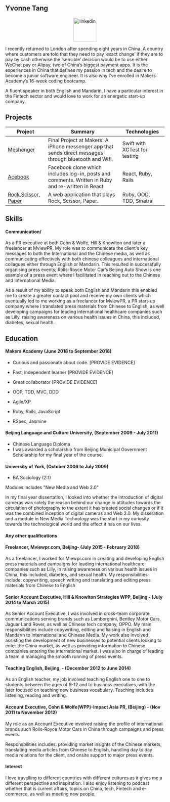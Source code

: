 ## Yvonne Tang 
<p align="center">
<a href="https://www.linkedin.com/in/yvonne-tang-b00998a/">
<img src="https://i.imgur.com/h9R10xm.png" title="source: imgur.com" alt="linkedin" hspace="50" height="75" width="75"/></a>



I recently returned to London after spending eight years in China. A country where customers are told that they need to pay ‘exact change’ if they are to pay by cash otherwise the ‘sensible’ decision would be to use either WeChat pay or Alipay, two of China’s biggest payment apps. It is the experiences in China that defines my passion in tech and the desire to become a junior software engineer. It is also why I’ve enrolled in Makers Academy’s 16-week coding bootcamp. 

A fluent speaker in both English and Mandarin, I have a particular interest in the Fintech sector and would love to work for an energetic start-up company. 

## Projects 
| Project | Summary | Technologies |
|----------|----------|----------|
|[Meshenger](https://github.com/YvCodeHong/messenger-app) | Final Project at Makers: A iPhone messenger app that sends direct messages through bluetooth and Wifi. |  Swift with XCTest for testing |
|[Acebook](YvCodeHong/acebook-nice-team) | Facebook clone which includes log-in, posts and comments. Written in Ruby and re-written in React | React, Ruby, Rails | [Heroku](http://acebook-frontend.herokuapp.com/) |
|[Rock,Scissor, Paper](https://github.com/YvCodeHong/rps-challenge) | A web application that plays Rock, Scissor, Paper. | Ruby, OOD, TDD, Sinatra |


## Skills

#### Communication/

As a PR executive at both Cohn & Wolfe, Hill & Knowlton and later a freelancer at MviewPR. My role was to communicate the client's key messages to both the International and the Chinese media, as well as communicating effectively with both chinese colleagues and international collagues either through English or Mandarin. This resulted in successfully organising press events; Rolls-Royce Motor Car’s Beijing Auto Show is one example of a press event where I facilitated in reaching out to the Chinese and International Media. 

As a result of my ability to speak both English and Mandarin this enabled me to create a greater contact pool and receive my own clients which eventually led to me working as a freelancer for MviewPR, a PR start-up company where I translated press materials from Chinese to English, as well developing campaigns for leading international healthcare companies such as Lilly, raising awareness on various health issues in China, this included, diabetes, sexual health.



## Education

#### Makers Academy (June 2018 to September 2018)

- Curious and passionate about code. [PROVIDE EVIDENCE]
- Fast, independent learner [PROVIDE EVIDENCE]
- Great collaborator [PROVIDE EVIDENCE]

- OOP, TDD, MVC, DDD
- Agile/XP
- Ruby, Rails, JavaScript
- RSpec, Jasmine


#### Beijing Language and Culture University, (September 2009 - July 2011) 
-  Chinese Language Diploma 
-  I was awarded a scholarship from Beijing Municipal Government Scholarship for my final year of the course. 

#### University of York, (October 2006 to July 2009)
-  BA Sociology (2:1)

Modules includes "New Media and Web 2.0" 
 
In my final year dissertation, I looked into whether the introduction of digital cameras was solely the reason behind our   change in attitudes towards the circulation of photography to the extent it has created social changes or if it was the combined inception of digital cameras and Web 2.0. My disseration and a module in New Media Technology was the start in my curiosity towards the technological world and the effect it has on our lives. 

#### Any other qualifications

#### Freelancer, Mviewpr.com, Beijing- (July 2015 - February 2018)
As a freelancer, I worked for Miewpr.com in creating and developing English press materials and campaigns for leading international healthcare companies such as Lilly, in raising awareness on various health issues in China, this included, diabetes, and sexual health. My responsibilities include: copywriting, speech writing and translating and editing press materials from Chinese to English
     
#### Senior Account Executive, Hill & Knowlton Strategies WPP, Beijing - (July 2014 to March 2015)
As Senior Account Executive, I was involved in cross-team corporate communications serving brands such as Lamborghini, Bentley Motor Cars, Jaguar Land Rover, as well as Chinese tech company, OPPO. My main responsibilities include copywriting, editing and liaising in English and Mandarin to International and Chinese Media. My work also involved assisting the development of new businesses to potential clients looking to enter the China market, as well as providing information to Chinese companies entering the international market. I was also in charge of leading a team in managing the smooth running of press events. 

#### Teaching English, Beijing, - (December 2012 to June 2014) 

As an English teacher, my job involved teaching English one to one to students between the ages of 9-12 and to business executives, with the later focused on teaching new business vocabulary. Teaching includes listening, reading and writing.

#### Account Executive, Cohn & Wolfe(WPP)-Impact Asia PR, (Beijing) - (Nov 2011 to November 2012) 
My role as an Account Executive involved raising the profile of international brands such Rolls-Royce Motor Cars in China through campaigns and press events. 

Responsbilities includes: providing market insights of the Chinese markets, translating media articles from Chinese to English, handling day to day media relations for the client, and onsite support to major press events. 

#### Interest ####
I love travelling to different countries with different cultures as it gives me a different perspective and inspiration. 
I also enjoy listening to podcast whether that is current affairs, topics on China, tech, Fintech and e-commerce, as well as meeting new people. 
